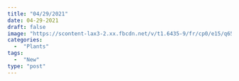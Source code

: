 ```yaml
---
title: "04/29/2021"
date: 04-29-2021
draft: false
image: "https://scontent-lax3-2.xx.fbcdn.net/v/t1.6435-9/fr/cp0/e15/q65/180468817_10158942043032419_95197056602884809_n.jpg?_nc_cat=103&ccb=1-3&_nc_sid=dd9801&_nc_ohc=i_50dCkE5YgAX_3mKjr&_nc_ht=scontent-lax3-2.xx&tp=14&oh=44d811a943df29c34e934bcfcda73d20&oe=60E0838D"
categories:
  -  "Plants"
tags:
  -  "New"
type: "post"
---
```

